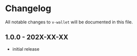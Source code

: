 # Changelog

All notable changes to `v-wallet` will be documented in this file.

## 1.0.0 - 202X-XX-XX

- initial release
